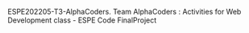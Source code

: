 ESPE202205-T3-AlphaCoders.
Team AlphaCoders : Activities for Web Development class - ESPE
Code FinalProject
